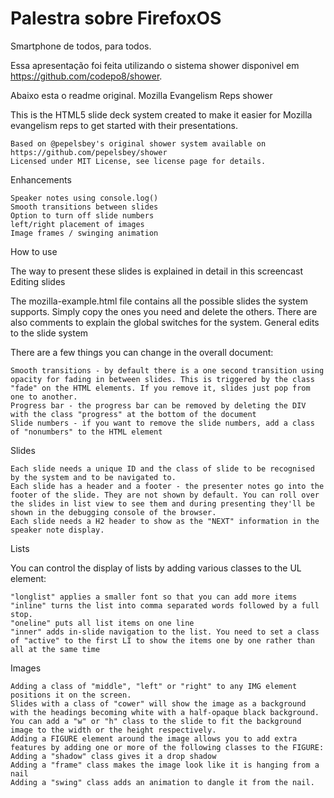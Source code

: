 Palestra sobre FirefoxOS
========================

Smartphone de todos, para todos.

Essa apresentação foi feita utilizando o sistema shower disponivel em https://github.com/codepo8/shower.

Abaixo esta o readme original.
Mozilla Evangelism Reps shower

This is the HTML5 slide deck system created to make it easier for Mozilla evangelism reps to get started with their presentations.

    Based on @pepelsbey's original shower system available on https://github.com/pepelsbey/shower
    Licensed under MIT License, see license page for details.

Enhancements

    Speaker notes using console.log()
    Smooth transitions between slides
    Option to turn off slide numbers
    left/right placement of images
    Image frames / swinging animation

How to use

The way to present these slides is explained in detail in this screencast
Editing slides

The mozilla-example.html file contains all the possible slides the system supports. Simply copy the ones you need and delete the others. There are also comments to explain the global switches for the system.
General edits to the slide system

There are a few things you can change in the overall document:

    Smooth transitions - by default there is a one second transition using opacity for fading in between slides. This is triggered by the class "fade" on the HTML elements. If you remove it, slides just pop from one to another.
    Progress bar - the progress bar can be removed by deleting the DIV with the class "progress" at the bottom of the document
    Slide numbers - if you want to remove the slide numbers, add a class of "nonumbers" to the HTML element

Slides

    Each slide needs a unique ID and the class of slide to be recognised by the system and to be navigated to.
    Each slide has a header and a footer - the presenter notes go into the footer of the slide. They are not shown by default. You can roll over the slides in list view to see them and during presenting they'll be shown in the debugging console of the browser.
    Each slide needs a H2 header to show as the "NEXT" information in the speaker note display.

Lists

You can control the display of lists by adding various classes to the UL element:

    "longlist" applies a smaller font so that you can add more items
    "inline" turns the list into comma separated words followed by a full stop.
    "oneline" puts all list items on one line
    "inner" adds in-slide navigation to the list. You need to set a class of "active" to the first LI to show the items one by one rather than all at the same time

Images

    Adding a class of "middle", "left" or "right" to any IMG element positions it on the screen.
    Slides with a class of "cower" will show the image as a background with the headings becoming white with a half-opaque black background. You can add a "w" or "h" class to the slide to fit the background image to the width or the height respectively.
    Adding a FIGURE element around the image allows you to add extra features by adding one or more of the following classes to the FIGURE:
    Adding a "shadow" class gives it a drop shadow
    Adding a "frame" class makes the image look like it is hanging from a nail
    Adding a "swing" class adds an animation to dangle it from the nail.

